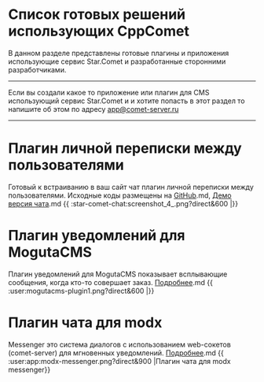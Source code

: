 
# Список готовых решений использующих CppComet

В данном разделе представлены готовые плагины и приложения использующие сервис Star.Comet и разработанные сторонними разработчиками.


___
Если вы создали какое то приложение или плагин для CMS использующий сервис Star.Comet и и хотите попасть в этот раздел то напишите об этом по адресу app@comet-server.ru 
___


# Плагин личной переписки между пользователями

Готовый к встраиванию в ваш сайт чат плагин личной переписки между пользователями. 
Исходные коды размещены на [GitHub](https///github.com/Levhav/Star.Comet-Chat).md, [Демо версия чата](http///comet-server.ru/doc/CometQL/Star.Comet-Chat/backend-example/index.php).md
{{ :star-comet-chat:screenshot_4_.png?direct&600 |}}

# Плагин уведомлений для MogutaCMS

Плагин уведомлений для MogutaCMS показывает всплывающие сообщения, когда кто-то совершает заказ. [Подробнее](http///mogutashop.ru/plugins/plagin-uvedomleniy).md
{{ :user:mogutacms-plugin1.png?direct&600 |}}

# Плагин чата для modx

Messenger это система диалогов с использованием web-сокетов (comet-server) для мгновенных уведомлений. [Подробнее](user/app/modx-messenger).md 
{{ :user:app:modx-messenger.png?direct&900 |Плагин чата для modx messenger}}